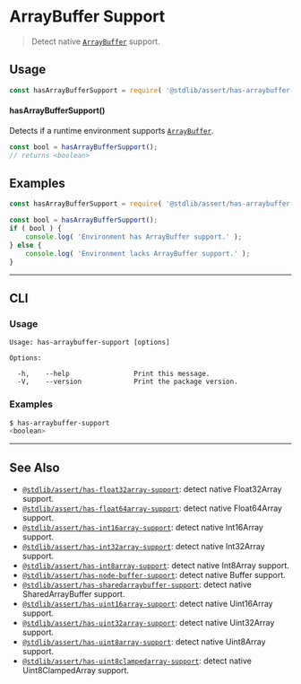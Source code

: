 <!--

@license Apache-2.0

Copyright (c) 2018 The Stdlib Authors.

Licensed under the Apache License, Version 2.0 (the "License");
you may not use this file except in compliance with the License.
You may obtain a copy of the License at

   http://www.apache.org/licenses/LICENSE-2.0

Unless required by applicable law or agreed to in writing, software
distributed under the License is distributed on an "AS IS" BASIS,
WITHOUT WARRANTIES OR CONDITIONS OF ANY KIND, either express or implied.
See the License for the specific language governing permissions and
limitations under the License.

-->

# ArrayBuffer Support

> Detect native [`ArrayBuffer`][mdn-arraybuffer] support.

<section class="usage">

## Usage

```javascript
const hasArrayBufferSupport = require( '@stdlib/assert/has-arraybuffer-support' );
```

#### hasArrayBufferSupport()

Detects if a runtime environment supports [`ArrayBuffer`][mdn-arraybuffer].

```javascript
const bool = hasArrayBufferSupport();
// returns <boolean>
```

</section>

<!-- /.usage -->

<section class="examples">

## Examples

<!-- eslint no-undef: "error" -->

```javascript
const hasArrayBufferSupport = require( '@stdlib/assert/has-arraybuffer-support' );

const bool = hasArrayBufferSupport();
if ( bool ) {
    console.log( 'Environment has ArrayBuffer support.' );
} else {
    console.log( 'Environment lacks ArrayBuffer support.' );
}
```

</section>

<!-- /.examples -->

* * *

<section class="cli">

## CLI

<section class="usage">

### Usage

```text
Usage: has-arraybuffer-support [options]

Options:

  -h,    --help                Print this message.
  -V,    --version             Print the package version.
```

</section>

<!-- /.usage -->

<section class="examples">

### Examples

```bash
$ has-arraybuffer-support
<boolean>
```

</section>

<!-- /.examples -->

</section>

<!-- /.cli -->

<!-- Section for related `stdlib` packages. Do not manually edit this section, as it is automatically populated. -->

<section class="related">

* * *

## See Also

-   <span class="package-name">[`@stdlib/assert/has-float32array-support`][@stdlib/assert/has-float32array-support]</span><span class="delimiter">: </span><span class="description">detect native Float32Array support.</span>
-   <span class="package-name">[`@stdlib/assert/has-float64array-support`][@stdlib/assert/has-float64array-support]</span><span class="delimiter">: </span><span class="description">detect native Float64Array support.</span>
-   <span class="package-name">[`@stdlib/assert/has-int16array-support`][@stdlib/assert/has-int16array-support]</span><span class="delimiter">: </span><span class="description">detect native Int16Array support.</span>
-   <span class="package-name">[`@stdlib/assert/has-int32array-support`][@stdlib/assert/has-int32array-support]</span><span class="delimiter">: </span><span class="description">detect native Int32Array support.</span>
-   <span class="package-name">[`@stdlib/assert/has-int8array-support`][@stdlib/assert/has-int8array-support]</span><span class="delimiter">: </span><span class="description">detect native Int8Array support.</span>
-   <span class="package-name">[`@stdlib/assert/has-node-buffer-support`][@stdlib/assert/has-node-buffer-support]</span><span class="delimiter">: </span><span class="description">detect native Buffer support.</span>
-   <span class="package-name">[`@stdlib/assert/has-sharedarraybuffer-support`][@stdlib/assert/has-sharedarraybuffer-support]</span><span class="delimiter">: </span><span class="description">detect native SharedArrayBuffer support.</span>
-   <span class="package-name">[`@stdlib/assert/has-uint16array-support`][@stdlib/assert/has-uint16array-support]</span><span class="delimiter">: </span><span class="description">detect native Uint16Array support.</span>
-   <span class="package-name">[`@stdlib/assert/has-uint32array-support`][@stdlib/assert/has-uint32array-support]</span><span class="delimiter">: </span><span class="description">detect native Uint32Array support.</span>
-   <span class="package-name">[`@stdlib/assert/has-uint8array-support`][@stdlib/assert/has-uint8array-support]</span><span class="delimiter">: </span><span class="description">detect native Uint8Array support.</span>
-   <span class="package-name">[`@stdlib/assert/has-uint8clampedarray-support`][@stdlib/assert/has-uint8clampedarray-support]</span><span class="delimiter">: </span><span class="description">detect native Uint8ClampedArray support.</span>

</section>

<!-- /.related -->

<!-- Section for all links. Make sure to keep an empty line after the `section` element and another before the `/section` close. -->

<section class="links">

[mdn-arraybuffer]: https://developer.mozilla.org/en-US/docs/Web/JavaScript/Reference/Global_Objects/ArrayBuffer

<!-- <related-links> -->

[@stdlib/assert/has-float32array-support]: https://github.com/stdlib-js/stdlib/tree/develop/lib/node_modules/%40stdlib/assert/has-float32array-support

[@stdlib/assert/has-float64array-support]: https://github.com/stdlib-js/stdlib/tree/develop/lib/node_modules/%40stdlib/assert/has-float64array-support

[@stdlib/assert/has-int16array-support]: https://github.com/stdlib-js/stdlib/tree/develop/lib/node_modules/%40stdlib/assert/has-int16array-support

[@stdlib/assert/has-int32array-support]: https://github.com/stdlib-js/stdlib/tree/develop/lib/node_modules/%40stdlib/assert/has-int32array-support

[@stdlib/assert/has-int8array-support]: https://github.com/stdlib-js/stdlib/tree/develop/lib/node_modules/%40stdlib/assert/has-int8array-support

[@stdlib/assert/has-node-buffer-support]: https://github.com/stdlib-js/stdlib/tree/develop/lib/node_modules/%40stdlib/assert/has-node-buffer-support

[@stdlib/assert/has-sharedarraybuffer-support]: https://github.com/stdlib-js/stdlib/tree/develop/lib/node_modules/%40stdlib/assert/has-sharedarraybuffer-support

[@stdlib/assert/has-uint16array-support]: https://github.com/stdlib-js/stdlib/tree/develop/lib/node_modules/%40stdlib/assert/has-uint16array-support

[@stdlib/assert/has-uint32array-support]: https://github.com/stdlib-js/stdlib/tree/develop/lib/node_modules/%40stdlib/assert/has-uint32array-support

[@stdlib/assert/has-uint8array-support]: https://github.com/stdlib-js/stdlib/tree/develop/lib/node_modules/%40stdlib/assert/has-uint8array-support

[@stdlib/assert/has-uint8clampedarray-support]: https://github.com/stdlib-js/stdlib/tree/develop/lib/node_modules/%40stdlib/assert/has-uint8clampedarray-support

<!-- </related-links> -->

</section>

<!-- /.links -->
